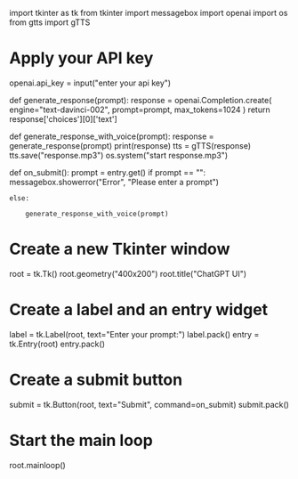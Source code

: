 import tkinter as tk
from tkinter import messagebox
import openai
import os
from gtts import gTTS

# Apply your API key
openai.api_key = input("enter your api key")

def generate_response(prompt):
    response = openai.Completion.create(
        engine="text-davinci-002",
        prompt=prompt,
        max_tokens=1024
    )
    return response['choices'][0]['text']

def generate_response_with_voice(prompt):
    response = generate_response(prompt)
    print(response)
    tts = gTTS(response)
    tts.save("response.mp3")
    os.system("start response.mp3")

def on_submit():
    prompt = entry.get()
    if prompt == "":
        messagebox.showerror("Error", "Please enter a prompt")

    else:

        generate_response_with_voice(prompt)

# Create a new Tkinter window
root = tk.Tk()
root.geometry("400x200")
root.title("ChatGPT UI")

# Create a label and an entry widget
label = tk.Label(root, text="Enter your prompt:")
label.pack()
entry = tk.Entry(root)
entry.pack()

# Create a submit button
submit = tk.Button(root, text="Submit", command=on_submit)
submit.pack()

# Start the main loop
root.mainloop()
